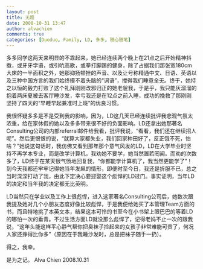 ```yaml
---
layout: post
title: 无题
date: 2008-10-31 13:47
author: alvachien
comments: true
categories: [Duoduo, Family, LD, 多多, 随心随笔]
---
```

多多同学这两天来明显的不乖起来，她已经连续两个晚上在21点之后开始精神抖擞，或牙牙学语，或引吭高歌，或拳打脚踢的健身，除了占据我们那张宽180cm大床的一半面积之外，她那抑扬顿挫的声音、以及让号称精通中文、日语、英语以及三种中国方言的我们始终摸不着头脑的“词语”，搅得我们睡意全无。终于，她持之以恒的毅力打败了这个礼拜刚刚改邪归正的她老爸我，于是乎，我只能灰溜溜的抱着两床夏被去客厅睡沙发，幸亏我还是在12点之前入睡，成功的挽救了那刚刚坚持了四天的“早睡早起兼准时上班”的优良习惯。

 
我很怀疑多多是不是受到我的影响，因为，LD这几天已经连续批评我悲观气氛太浓重，给在家休假的她以及多多带来很不好的负面影响。LD还拿出她那著名Consulting公司的内部referral邮件给我看，批评我说，“看看，我们还在继续招人呢”。然后更恨恨的说，“就算大家都失业，我们回家种田好了，反正饿不死，怕啥？”她说这句话时，我仿佛又看到那年那个意气风发的LD，LD在大学毕业时坚持不再学本专业，而是改学计算机，我劝她不要学，她当然置若罔闻。而劝的次数多了，LD终于在某天很气愤地回复我，“你都能学计算机了，我当然更能学了”！到今天我都还牢牢记得她当年发飙的情形，即便时至今日，我还是折服不已，总之当时深深打动了我，由此下定决心要迎娶这个彪悍的LD过门。事实证明，当年LD的决定和当年我的决定都无比英明。


LD当然只在学业以及工作上很彪悍，进入这家著名Consulting公司后，她数次跟我提及她对几个小朋友态度好像比较彪悍，于是我便给她买了本管理Team方面的书，而且特地挑了本英文本，结果这本可怜的书至今在小书架上眼巴巴的等着LD的哪怕一次的垂青。不过生活方面LD就没那么彪悍了，记得老妈不止一次的跟我说，“这年头能这样平心静气帮你把臭袜子捡起来的女孩子非常难能可贵了，何况人家还挣得比你多”（原因在于我睡沙发时，总是把袜子随手一扔）。


得之，我幸。

 
是为之记。
Alva Chien
2008.10.31

